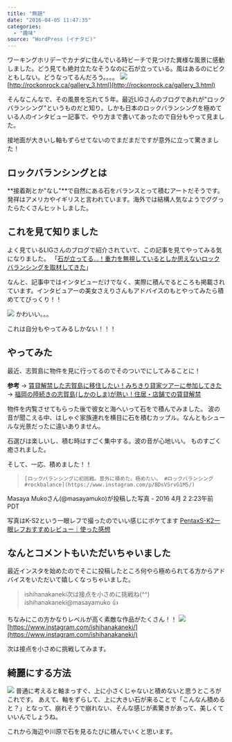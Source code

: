 ```yaml
---
title: "無題"
date: "2016-04-05 11:47:35"
categories:
  - "趣味"
source: "WordPress (イナタビ)"
---
```


ワーキングホリデーでカナダに住んでいる時ビーチで見つけた異様な風景に感動しました。どう見ても絶対立たなそうなのに石が立っている。風はあるのにビクともしない。どうなってるんだろう。。。。
![](https://masayamuko.com/wp/wp-content/uploads/2016/04/Vancouver-SeaWall.jpg)
[http://rockonrock.ca/gallery_3.html](http://rockonrock.ca/gallery_3.html)

そんなこんなで、その風景を忘れて５年。最近LIGさんのブログであれが"ロックバランシング"というものだと知り。しかも日本のロックバランシングを極めている人のインタビュー記事で、やり方まで書いてあったので自分もやって見ました。

接地面が大きいし軸もずらせてないのでまだまだですが意外に立って驚きました！

## ロックバランシングとは

**接着剤とか"なし"**で自然にある石をバランスとって積むアートだそうです。
発祥はアメリカやイギリスと言われています。海外では結構人気なようでググったらたくさんヒットしました。

## これを見て知りました

よく見ているLIGさんのブログで紹介されていて、この記事を見てやってみる気になりました。
「[石が立ってる…！重力を無視しているとしか思えないロックバランシングを取材してきた](http://liginc.co.jp/261096)」

なんと、記事中ではインタビューだけでなく、実際に積んでるところも掲載されています。インタビュアーの美女さえりさんもアドバイスのもとやってみたら積めててびっくり！！

![](https://masayamuko.com/wp/wp-content/uploads/2016/04/03_06.jpg)
かわいい。。。

これは自分もやってみるしかない！！！

## やってみた

最近、志賀島に物件を見に行ってるのでそのついでにしてみることに！

**参考**
→ [賃貸解禁した志賀島に移住したい！みちきり貸家ツアーに参加してきた](https://masayamuko.com/michikiri-tour/)
→ [福岡の陸続きの志賀島(しかのしま)が熱い！住居・店舗での賃貸解禁](https://masayamuko.com/shikano-shima/)

物件を内覧させてもらった後で彼女と海へいって石をで積んでみました。
波の音が聞こえる中、はしゃぐ家族連れを横目に石を積むカップル。なんともシュールな光景だったに違いありません。

石選びは楽しいし、積む時はすごく集中する。波の音が心地いい。
ものすごく癒されました。

そして、一応、積めました！！

>     [ロックバランシングに初挑戦。意外に積めた。極めたい。 #ロックバランシング #rockbalance](https://www.instagram.com/p/BDsVSrvG1M5/)

 Masaya Mukoさん(@masayamuko)が投稿した写真 - 2016 4月 2 2:23午前 PDT

写真はK-S2という一眼レフで撮ったのでいい感じにボケてます
[PentaxS-K2一眼レフおすすめレビュー｜使った感想](https://masayamuko.com/k-s2/)

## なんとコメントもいただいちゃいました

 最近インスタを始めたのでそこに投稿したところ何やら極められてる方からアドバイスをいただいて嬉しくなっちゃいました。

> ishihanakaneki次は接点を小さめに挑戦ね(^^)
ishihanakaneki@masayamuko 👍

ちなみにこの方かなりレベルが高く素敵な作品がたくさん！！
![](https://masayamuko.com/wp/wp-content/uploads/2016/04/スクリーンショット-2016-04-05-午前11.42.06.png)
[https://www.instagram.com/ishihanakaneki/](https://www.instagram.com/ishihanakaneki/)

次は接点を小さめに挑戦してみます。

## 綺麗にする方法
![](https://masayamuko.com/wp/wp-content/uploads/2016/04/スクリーンショット-2016-04-04-午後10.54.16.png)
普通に考えると軸まっすぐ、上に小さくじゃないと積めないと思うところがこれです。
あえて、軸をずらして、上に大きい石が来ることで「こんなん積めると？」となって、崩れそうで崩れない、そんな感じが素驚きがあって、美しくていいんでしょうね。

これから海辺や川原で石を見るたびに積んでいくと思います。